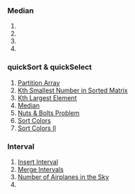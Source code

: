 
### Median
1. 
2. 
3. []()
4. []()

### quickSort & quickSelect

1. [Partition Array](http://www.lintcode.com/en/problem/partition-array/)
2. [Kth Smallest Number in Sorted Matrix](http://www.lintcode.com/en/problem/kth-smallest-number-in-sorted-matrix/)
3. [Kth Largest Element](http://www.lintcode.com/en/problem/kth-largest-element/)
4. [Median](http://www.lintcode.com/en/problem/median/)
5. [Nuts & Bolts Problem](http://www.lintcode.com/en/problem/nuts-bolts-problem/)
6. [Sort Colors](http://www.lintcode.com/en/problem/sort-colors/)
7. [Sort Colors II](http://www.lintcode.com/en/problem/sort-colors-ii/)

### Interval

1. [Insert Interval](http://www.lintcode.com/en/problem/insert-interval/)
2. [Merge Intervals](http://www.lintcode.com/en/problem/merge-intervals/)
3. [Number of Airplanes in the Sky](http://www.lintcode.com/en/problem/number-of-airplanes-in-the-sky/)
4. []()

